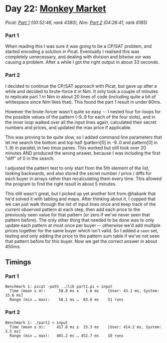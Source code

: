# Day 22: [Monkey Market](https://adventofcode.com/2224/day/22)
*Picat: [Part 1](https://github.com/DestyNova/advent_of_code_2224/blob/main/22/part1.pi) (00:52:46, rank 4380), Nim: [Part 2](https://github.com/DestyNova/advent_of_code_2224/blob/main/22/part2.pi) (04:26:41, rank 6185)*

### Part 1

When reading this I was sure it was going to be a CP/SAT problem, and started encoding a solution in Picat. Eventually I realised this was completely unnecessary, and dealing with division and bitwise xor was causing a problem. After a while I got the right output in about 33 seconds.

### Part 2

I decided to continue the CP/SAT approach with Picat, but gave up after a while and decided to brute-force it in Nim. It only took a couple of minutes to replicate part 1 in Nim in about 20 lines of code (including quite a bit of whitespace since Nim likes that). This found the part 1 result in under 60ms.

However the brute-forcer wasn't quite so easy -- I nested four for-loops for the possible values of the pattern (-9..9 for each of the four slots), and in the inner loop walked over all the input lines again, calculated their secret numbers and prices, and updated the max price if applicable.

This was proving to be quite slow, so I added command line parameters that let me search the bottom and top half (pattern[0] in -9..0 and pattern[0] in 1..9) in parallel, in two tmux panes. This worked but still took over 20 minutes AND produced the wrong answer, because I was including the first "diff" of 0 in the search.

I adjusted the pattern test to only start from the 5th element of the list, looking backwards, and also stored the secret number / price / diffs for each buyer in arrays rather than recalculating them every time. This allowed the program to find the right result in about 5 minutes.

This still wasn't great, but I picked up yet another hint from @hakank that he'd solved it with tabling and maps. After thinking about it, I copped that we can just walk through the list of input lines once and keep track of the current observed pattern at each step, then add each price to the previously seen value for that pattern (or zero if we've never seen that pattern before). The only other thing that needed to be done was to only update each pattern at most once per buyer -- otherwise we'd add multiple prices together for the same buyer which isn't valid. So I added a `seen` set, testing and only adding the price to the pattern sum table if we've not seen that pattern before for this buyer. Now we get the correct answer in about 450ms.

## Timings

### Part 1

```
Benchmark 1: picat -path ../lib part1.pi < input
  Time (mean ± σ):      58.8 ms ±   1.6 ms    [User: 43.1 ms, System: 15.6 ms]
  Range (min … max):    56.1 ms …  63.6 ms    51 runs
```

### Part 2

```
Benchmark 1: ./part2 < input
  Time (mean ± σ):     417.8 ms ±  15.3 ms    [User: 414.2 ms, System: 3.5 ms]
  Range (min … max):   401.2 ms … 452.7 ms    10 runs
```

